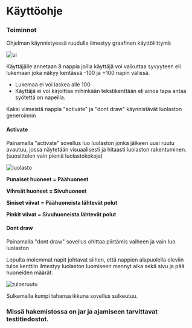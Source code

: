 # Käyttöohje
### Toiminnot
Ohjelman käynnistyessä ruudulle ilmestyy graafinen käyttöliittymä

![ui]()

Käyttäjälle annetaan 8 nappia joilla käyttäjä voi vaikuttaa syvyyteen eli lukemaan joka näkyy kentässä -100 ja +100 napin välissä.

- Lukemaa ei voi laskea alle 100
- Käyttäjä ei voi kirjoittaa mihinkään tekstikenttään eli ainoa tapa antaa syötettä on napeilla.

Kaksi viimeistä nappia "activate" ja "dont draw" käynnistävät luolaston generoinnin

#### Activate

Painamalla "activate" sovellus luo luolaston jonka jälkeen uusi ruutu avautuu, jossa näytetään visuaalisesti ja hitaasti luolaston rakentuminen. (suosittelen vain pieniä luolastokokoja)

![luolasto]()

**Punaiset huoneet = Päähuoneet**

**Vihreät huoneet = Sivuhuoneet**

**Siniset viivat = Päähuoneista lähtevät polut**

**Pinkit viivat = Sivuhuoneista lähtevät polut**

#### Dont draw

Painamalla "dont draw" sovellus ohittaa piirtämis vaiheen ja vain luo luolaston

Lopulta molemmat napit johtavat siihen, että nappien alapuolella oleviin tulos kenttiin ilmestyy luolaston luomiseen mennyt aika sekä sivu ja pää huoneiden määrät.

![tulosruutu]()

Sulkemalla kumpi tahansa ikkuna sovellus sulkeutuu.

### Missä hakemistossa on jar ja ajamiseen tarvittavat testitiedostot.
